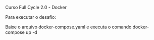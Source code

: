 Curso Full Cycle 2.0 - Docker

Para executar o desafio:

Baixe o arquivo docker-compose.yaml e executa o comando docker-compose up -d
